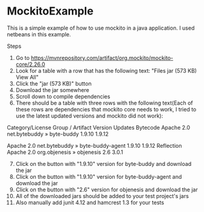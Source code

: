 # MockitoExample

This is a simple example of how to use mockito in a java application.
I used netbeans in this example.

Steps
1. Go to https://mvnrepository.com/artifact/org.mockito/mockito-core/2.26.0
2. Look for a table with a row that has the following text: "Files	jar (573 KB)  View All"
3. Click the "jar (573 KB)" button
4. Download the jar somewhere
5. Scroll down to compile dependencies
6. There should be a table with three rows with the following text(Each of these rows are dependencies that mockito 
core needs to work, I tried to use the latest updated versions and mockito did not work): 

Category/License		Group / Artifact	                    Version 	Updates
Bytecode
Apache 2.0		      net.bytebuddy » byte-buddy	          1.9.10	  1.9.12

Apache 2.0		      net.bytebuddy » byte-buddy-agent	    1.9.10	  1.9.12
Reflection
Apache 2.0		      org.objenesis » objenesis	            2.6	      3.0.1


7. Click on the button with "1.9.10" version for byte-buddy and download the jar
8. Click on the button with "1.9.10" version for byte-buddy-agent and download the jar
9. Click on the button with "2.6" version for objenesis and download the jar
10. All of the downloaded jars should be added to your test project's jars
11. Also manually add junit 4.12 and hamcrest 1.3 for your tests
